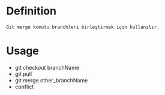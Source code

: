 # Definition
    Git merge komutu branchleri birleştirmek için kullanılır.

# Usage
- git checkout branchName
- git pull
- git merge other_branchName
- conflict
